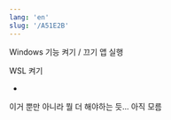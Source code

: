 ```yaml
---
lang: 'en'
slug: '/A51E2B'
---
```


Windows 기능 켜기 / 끄기 앱 실행

WSL 켜기

-

이거 뿐만 아니라 뭘 더 해야하는 듯... 아직 모름
